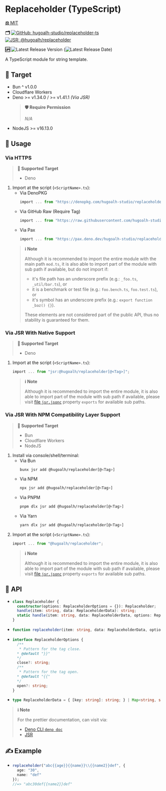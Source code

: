 # Replaceholder (TypeScript)

[**⚖️** MIT](./LICENSE.md)

**🗂️**
[![GitHub: hugoalh-studio/replaceholder-ts](https://img.shields.io/badge/hugoalh--studio/replaceholder--ts-181717?logo=github&logoColor=ffffff&style=flat "GitHub: hugoalh-studio/replaceholder-ts")](https://github.com/hugoalh-studio/replaceholder-ts)
[![JSR: @hugoalh/replaceholder](https://img.shields.io/badge/JSR-@hugoalh/replaceholder-F7DF1E?labelColor=F7DF1E&logoColor=000000&style=flat "JSR: @hugoalh/replaceholder")](https://jsr.io/@hugoalh/replaceholder)

**🆙** ![Latest Release Version](https://img.shields.io/github/release/hugoalh-studio/replaceholder-ts?sort=semver&color=2187C0&label=&style=flat "Latest Release Version") (![Latest Release Date](https://img.shields.io/github/release-date/hugoalh-studio/replaceholder-ts?color=2187C0&label=&style=flat "Latest Release Date"))

A TypeScript module for string template.

## 🎯 Target

- Bun ^ v1.0.0
- Cloudflare Workers
- Deno >= v1.34.0 / >= v1.41.1 *(Via JSR)*
  > **🛡️ Require Permission**
  >
  > *N/A*
- NodeJS >= v16.13.0

## 🔰 Usage

### Via HTTPS

> **🎯 Supported Target**
>
> - Deno

1. Import at the script (`<ScriptName>.ts`):
    - Via DenoPKG
      ```ts
      import ... from "https://denopkg.com/hugoalh-studio/replaceholder-ts[@<Tag>]/mod.ts";
      ```
    - Via GitHub Raw (Require Tag)
      ```ts
      import ... from "https://raw.githubusercontent.com/hugoalh-studio/replaceholder-ts/<Tag>/mod.ts";
      ```
    - Via Pax
      ```ts
      import ... from "https://pax.deno.dev/hugoalh-studio/replaceholder-ts[@<Tag>]/mod.ts";
      ```
    > **ℹ️ Note**
    >
    > Although it is recommended to import the entire module with the main path `mod.ts`, it is also able to import part of the module with sub path if available, but do not import if:
    >
    > - it's file path has an underscore prefix (e.g.: `_foo.ts`, `_util/bar.ts`), or
    > - it is a benchmark or test file (e.g.: `foo.bench.ts`, `foo.test.ts`), or
    > - it's symbol has an underscore prefix (e.g.: `export function _baz() {}`).
    >
    > These elements are not considered part of the public API, thus no stability is guaranteed for them.

### Via JSR With Native Support

> **🎯 Supported Target**
>
> - Deno

1. Import at the script (`<ScriptName>.ts`):
    ```ts
    import ... from "jsr:@hugoalh/replaceholder[@<Tag>]";
    ```
    > **ℹ️ Note**
    >
    > Although it is recommended to import the entire module, it is also able to import part of the module with sub path if available, please visit [file `jsr.jsonc`](./jsr.jsonc) property `exports` for available sub paths.

### Via JSR With NPM Compatibility Layer Support

> **🎯 Supported Target**
>
> - Bun
> - Cloudflare Workers
> - NodeJS

1. Install via console/shell/terminal:
    - Via Bun
      ```sh
      bunx jsr add @hugoalh/replaceholder[@<Tag>]
      ```
    - Via NPM
      ```sh
      npx jsr add @hugoalh/replaceholder[@<Tag>]
      ```
    - Via PNPM
      ```sh
      pnpm dlx jsr add @hugoalh/replaceholder[@<Tag>]
      ```
    - Via Yarn
      ```sh
      yarn dlx jsr add @hugoalh/replaceholder[@<Tag>]
      ```
2. Import at the script (`<ScriptName>.ts`):
    ```ts
    import ... from "@hugoalh/replaceholder";
    ```
    > **ℹ️ Note**
    >
    > Although it is recommended to import the entire module, it is also able to import part of the module with sub path if available, please visit [file `jsr.jsonc`](./jsr.jsonc) property `exports` for available sub paths.

## 🧩 API

- ```ts
  class Replaceholder {
    constructor(options: ReplaceholderOptions = {}): Replaceholder;
    handle(item: string, data: ReplaceholderData): string;
    static handle(item: string, data: ReplaceholderData, options: ReplaceholderOptions = {}): string;
  }
  ```
- ```ts
  function replaceholder(item: string, data: ReplaceholderData, options: ReplaceholderOptions = {}): string;
  ```
- ```ts
  interface ReplaceholderOptions {
    /**
     * Pattern for the tag close.
    * @default "}}"
    */
    close?: string;
    /**
     * Pattern for the tag open.
    * @default "{{"
    */
    open?: string;
  }
  ```
- ```ts
  type ReplaceholderData = { [key: string]: string; } | Map<string, string> | Record<string, string>;
  ```

> **ℹ️ Note**
>
> For the prettier documentation, can visit via:
>
> - [Deno CLI `deno doc`](https://deno.land/manual/tools/documentation_generator)
> - [JSR](https://jsr.io/@hugoalh/is-primitive)

## ✍️ Example

- ```ts
  replaceholder("abc{{age}}{{name}}\\{{name2}}def", {
    age: "30",
    name: "def"
  });
  //=> "abc30def{{name2}}def"
  ```
